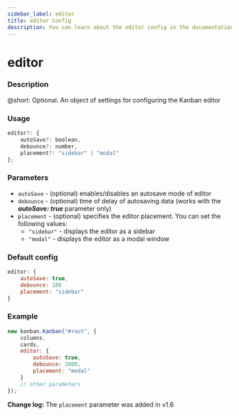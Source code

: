 ```yaml
---
sidebar_label: editor
title: editor Config
description: You can learn about the editor config in the documentation of the DHTMLX JavaScript Kanban library. Browse developer guides and API reference, try out code examples and live demos, and download a free 30-day evaluation version of DHTMLX Kanban.
---
```


# editor

### Description

@short: Optional. An object of settings for configuring the Kanban editor

### Usage

~~~jsx {}
editor?: {
    autoSave?: boolean,
    debounce?: number,
    placement?: "sidebar" | "modal"
}; 
~~~

### Parameters

- `autoSave` - (optional) enables/disables an autosave mode of editor
- `debounce` - (optional) time of delay of autosaving data (works with the ***autoSave: true*** parameter only)
- `placement` - (optional) specifies the editor placement. You can set the following values:
    - `"sidebar"` - displays the editor as a sidebar
    - `"modal"` - displays the editor as a modal window

### Default config

~~~jsx {}
editor: {
    autoSave: true,
    debounce: 100
    placement: "sidebar"
}
~~~

### Example

~~~jsx {4-8}
new kanban.Kanban("#root", {
    columns,
    cards,
    editor: {
        autoSave: true,
        debounce: 2000,
        placement: "modal"
    }
    // other parameters
});
~~~

**Change log:** The `placement` parameter was added in v1.6
